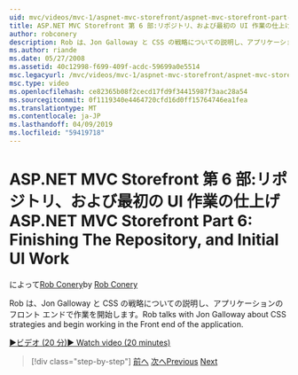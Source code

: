 ```yaml
---
uid: mvc/videos/mvc-1/aspnet-mvc-storefront/aspnet-mvc-storefront-part-6-finishing-the-repository-and-initial-ui-work
title: ASP.NET MVC Storefront 第 6 部:リポジトリ、および最初の UI 作業の仕上げ |Microsoft Docs
author: robconery
description: Rob は、Jon Galloway と CSS の戦略についての説明し、アプリケーションのフロント エンドで作業を開始します。
ms.author: riande
ms.date: 05/27/2008
ms.assetid: 40c12998-f699-409f-acdc-59699a0e5514
msc.legacyurl: /mvc/videos/mvc-1/aspnet-mvc-storefront/aspnet-mvc-storefront-part-6-finishing-the-repository-and-initial-ui-work
msc.type: video
ms.openlocfilehash: ce82365b08f2cecd17fd9f34415987f3aac28a54
ms.sourcegitcommit: 0f1119340e4464720cfd16d0ff15764746ea1fea
ms.translationtype: MT
ms.contentlocale: ja-JP
ms.lasthandoff: 04/09/2019
ms.locfileid: "59419718"
---
```

# <a name="aspnet-mvc-storefront-part-6-finishing-the-repository-and-initial-ui-work"></a><span data-ttu-id="2d46d-103">ASP.NET MVC Storefront 第 6 部:リポジトリ、および最初の UI 作業の仕上げ</span><span class="sxs-lookup"><span data-stu-id="2d46d-103">ASP.NET MVC Storefront Part 6: Finishing The Repository, and Initial UI Work</span></span>

<span data-ttu-id="2d46d-104">によって[Rob Conery](https://github.com/robconery)</span><span class="sxs-lookup"><span data-stu-id="2d46d-104">by [Rob Conery](https://github.com/robconery)</span></span>

<span data-ttu-id="2d46d-105">Rob は、Jon Galloway と CSS の戦略についての説明し、アプリケーションのフロント エンドで作業を開始します。</span><span class="sxs-lookup"><span data-stu-id="2d46d-105">Rob talks with Jon Galloway about CSS strategies and begin working in the Front end of the application.</span></span>

[<span data-ttu-id="2d46d-106">&#9654;ビデオ (20 分)</span><span class="sxs-lookup"><span data-stu-id="2d46d-106">&#9654; Watch video (20 minutes)</span></span>](https://channel9.msdn.com/Blogs/ASP-NET-Site-Videos/aspnet-mvc-storefront-part-6-finishing-the-repository-and-initial-ui-work)

> [!div class="step-by-step"]
> <span data-ttu-id="2d46d-107">[前へ](aspnet-mvc-storefront-part-5-globalization.md)
> [次へ](aspnet-mvc-storefront-part-7-routing-and-ui-work.md)</span><span class="sxs-lookup"><span data-stu-id="2d46d-107">[Previous](aspnet-mvc-storefront-part-5-globalization.md)
[Next](aspnet-mvc-storefront-part-7-routing-and-ui-work.md)</span></span>
